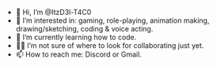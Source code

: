 - 👋 Hi, I’m @ItzD3l-T4C0
- 💜 I’m interested in: gaming, role-playing, animation making, drawing/sketching, coding & voice acting.
- 📱 I’m currently learning how to code.
- 🤷‍♀️ I’m not sure of where to look for collaborating just yet.
- 📫 How to reach me: Discord or Gmail.

<!---
ItzD3l-T4C0/ItzD3l-T4C0 is a ✨ special ✨ repository because its `README.md` (this file) appears on your GitHub profile.
You can click the Preview link to take a look at your changes.
--->

